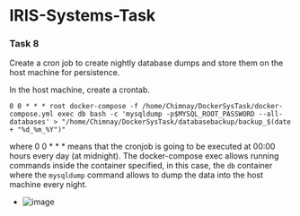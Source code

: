 # IRIS-Systems-Task

### Task 8
Create a cron job to create nightly database dumps and store them on the host machine for persistence.

In the host machine, create a crontab.
```
0 0 * * * root docker-compose -f /home/Chimnay/DockerSysTask/docker-compose.yml exec db bash -c 'mysqldump -p$MYSQL_ROOT_PASSWORD --all-databases' > "/home/Chimnay/DockerSysTask/databasebackup/backup_$(date + "%d_%m_%Y")"
```
where 0 0 * * * means that the cronjob is going to be executed at 00:00 hours every day (at midnight).
The docker-compose exec allows running commands inside the container specified, in this case, the `db` container where the `mysqldump` command allows to dump the data into the host machine every night.

- ![image](https://user-images.githubusercontent.com/76653568/173197500-6caa0fbe-e344-4835-9018-6037fe76fb6d.png)

